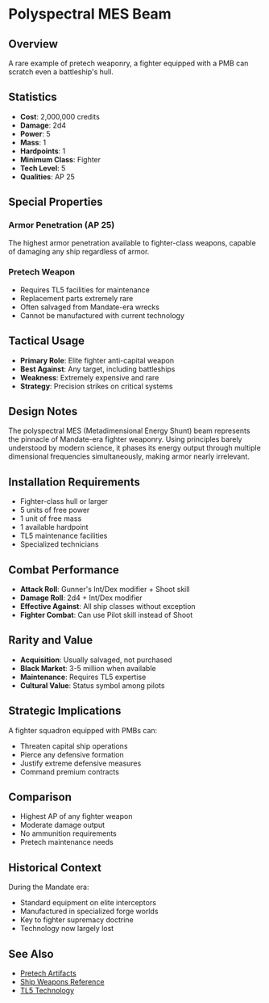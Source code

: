 # Polyspectral MES Beam

## Overview
A rare example of pretech weaponry, a fighter equipped with a PMB can scratch even a battleship's hull.

## Statistics
- **Cost**: 2,000,000 credits
- **Damage**: 2d4
- **Power**: 5
- **Mass**: 1
- **Hardpoints**: 1
- **Minimum Class**: Fighter
- **Tech Level**: 5
- **Qualities**: AP 25

## Special Properties

### Armor Penetration (AP 25)
The highest armor penetration available to fighter-class weapons, capable of damaging any ship regardless of armor.

### Pretech Weapon
- Requires TL5 facilities for maintenance
- Replacement parts extremely rare
- Often salvaged from Mandate-era wrecks
- Cannot be manufactured with current technology

## Tactical Usage
- **Primary Role**: Elite fighter anti-capital weapon
- **Best Against**: Any target, including battleships
- **Weakness**: Extremely expensive and rare
- **Strategy**: Precision strikes on critical systems

## Design Notes
The polyspectral MES (Metadimensional Energy Shunt) beam represents the pinnacle of Mandate-era fighter weaponry. Using principles barely understood by modern science, it phases its energy output through multiple dimensional frequencies simultaneously, making armor nearly irrelevant.

## Installation Requirements
- Fighter-class hull or larger
- 5 units of free power
- 1 unit of free mass
- 1 available hardpoint
- TL5 maintenance facilities
- Specialized technicians

## Combat Performance
- **Attack Roll**: Gunner's Int/Dex modifier + Shoot skill
- **Damage Roll**: 2d4 + Int/Dex modifier
- **Effective Against**: All ship classes without exception
- **Fighter Combat**: Can use Pilot skill instead of Shoot

## Rarity and Value
- **Acquisition**: Usually salvaged, not purchased
- **Black Market**: 3-5 million when available
- **Maintenance**: Requires TL5 expertise
- **Cultural Value**: Status symbol among pilots

## Strategic Implications
A fighter squadron equipped with PMBs can:
- Threaten capital ship operations
- Pierce any defensive formation
- Justify extreme defensive measures
- Command premium contracts

## Comparison
- Highest AP of any fighter weapon
- Moderate damage output
- No ammunition requirements
- Pretech maintenance needs

## Historical Context
During the Mandate era:
- Standard equipment on elite interceptors
- Manufactured in specialized forge worlds
- Key to fighter supremacy doctrine
- Technology now largely lost

## See Also
- [Pretech Artifacts](../../equipment/pretech.md)
- [Ship Weapons Reference](../ship-weapons-reference.md)
- [TL5 Technology](../../technology-levels.md#tl5)